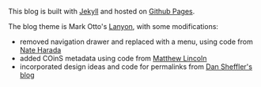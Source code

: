 This blog is built with [Jekyll](https://jekyllrb.com) and hosted on [Github Pages](https://pages.github.io).

The blog theme is Mark Otto's [Lanyon](https://github.com/poole/lanyon), with some modifications:

- removed navigation drawer and replaced with a menu, using code from [Nate Harada](https://nateharada.com)
- added COinS metadata using code from [Matthew Lincoln](https://matthewlincoln.net/2014/03/15/coins-for-your-jekyll-blog.html)
- incorporated design ideas and code for permalinks from [Dan Sheffler's blog](https://www.dansheffler.com)
